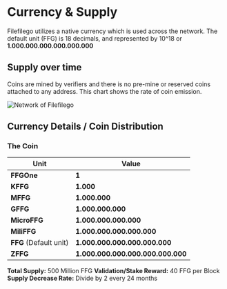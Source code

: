 # Currency & Supply

Filefilego utilizes a native currency which is used across the network. The default unit (FFG) is 18 decimals, and represented by 10^18 or **1.000.000.000.000.000.000** 

## Supply over time 

Coins are mined by verifiers and there is no pre-mine or reserved coins attached to any address. This chart shows the rate of coin emission.


![Network of Filefilego](/documentation/coin.png)

## Currency Details / Coin Distribution

### The Coin

| Unit                     | Value                  |
| ------------------------ | --------------------------------- |
| **FFGOne**               | **1**                             |
| **KFFG**                 | **1.000**                         |
| **MFFG**                 | **1.000.000**                     |
| **GFFG**                 | **1.000.000.000**                 |
| **MicroFFG**             | **1.000.000.000.000**             |
| **MiliFFG**              | **1.000.000.000.000.000**         |
| **FFG** (Default unit)   | **1.000.000.000.000.000.000**     |
| **ZFFG**                 | **1.000.000.000.000.000.000.000** |

**Total Supply:** 500 Million FFG
**Validation/Stake Reward:** 40 FFG per Block
**Supply Decrease Rate:** Divide by 2 every 24 months


